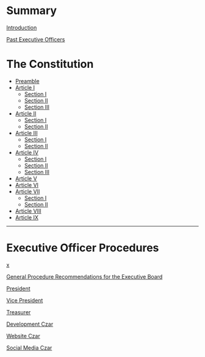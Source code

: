# Summary

[Introduction](README.md)

[Past Executive Officers](pastexec.md)

# The Constitution

- [Preamble](constitution/preamble.md)
- [Article I](constitution/article1/README.md)
    - [Section I](constitution/article1/section1.md)
    - [Section II](constitution/article1/section2.md)
    - [Section III](constitution/article1/section3.md)
- [Article II](constitution/article2/README.md)
    - [Section I](constitution/article2/section1.md)
    - [Section II](constitution/article2/section2.md)
- [Article III](constitution/article3/README.md)
    - [Section I](constitution/article3/section1.md)
    - [Section II](constitution/article3/section2.md)
- [Article IV](constitition/article4/README.md)
    - [Section I](constitution/article4/section1.md)
    - [Section II](constitution/article4/section2.md)
    - [Section III](constitution/article4/section3.md)
- [Article V](constitition/article5/README.md)
- [Article VI](constitition/article6/README.md)
- [Article VII](constitition/article7/README.md)
    - [Section I](constitution/article7/section1.md)
    - [Section II](constitution/article7/section2.md)
- [Article VIII](constitition/article8/README.md)
- [Article IX](constitition/article9/README.md)

---

# Executive Officer Procedures

[x]()

[General Procedure Recommendations for the Executive Board]()

[President]()

[Vice President]()

[Treasurer]()

[Development Czar]()

[Website Czar]()

[Social Media Czar]()
